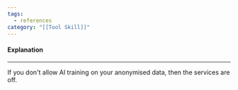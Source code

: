 ```yaml
---
tags:
  - references
category: "[[Tool Skill]]"
---
```

#### Explanation
---
If you don't allow AI training on your anonymised data, then the services are off.